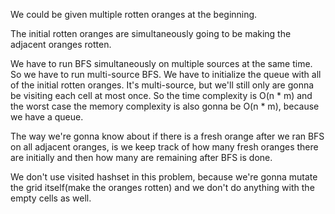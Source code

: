 We could be given multiple rotten oranges at the beginning.

The initial rotten oranges are simultaneously going to be making the adjacent oranges rotten.

We have to run BFS simultaneously on multiple sources at the same time. So we have to run multi-source BFS. We have to initialize
the queue with all of the initial rotten oranges. It's multi-source, but we'll still only are gonna be visiting each cell at most once.
So the time complexity is O(n * m) and the worst case the memory complexity is also gonna be O(n * m), because we have a queue.

The way we're gonna know about if there is a fresh orange after we ran BFS on all adjacent oranges, is we keep track of how many
fresh oranges there are initially and then how many are remaining after BFS is done.

We don't use visited hashset in this problem, because we're gonna mutate the grid itself(make the oranges rotten) and we don't do
anything with the empty cells as well.